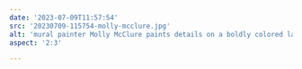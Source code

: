 ```yaml
---
date: '2023-07-09T11:57:54'
src: '20230709-115754-molly-mcclure.jpg'
alt: 'mural painter Molly McClure paints details on a boldly colored large-scale mural'
aspect: '2:3'

---
```


